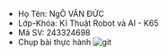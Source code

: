 - Họ Tên: NgÔ VĂN ĐỨC
- Lớp-Khóa: Kĩ Thuật Robot và AI - K65
- Mã SV: 243324698
- Chụp bài thực hành
![git](https://github.com/user-attachments/assets/b155d566-d0b6-4822-b791-861f0ae38dbd)
